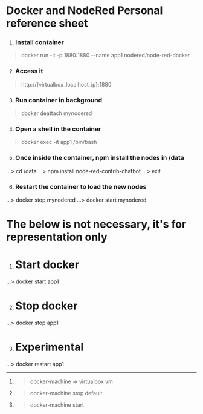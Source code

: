 # Docker and NodeRed Personal reference sheet

1. ### Install container
> docker run -it -p 1880:1880 --name app1 nodered/node-red-docker

2. ### Access it
> http://{virtualbox_localhost_ip}:1880

3. ### Run container in background
> docker deattach mynodered

4. ### Open a shell in the container
> docker exec -it app1 /bin/bash

5. ### Once inside the container, npm install the nodes in /data
...> cd /data
...> npm install node-red-contrib-chatbot
...> exit

6. ### Restart the container to load the new nodes
...> docker stop mynodered
...> docker start mynodered

# The below is not necessary, it's for representation only

1. # Start docker
...> docker start app1

2. # Stop docker
...> docker stop app1

3. # Experimental
...> docker restart app1


-------------------------
1. > docker-machine => virtualbox vm

2. > docker-machine stop default

3. > docker-machine start 
